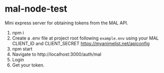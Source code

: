 # mal-node-test
Mini express server for obtaining tokens from the MAL API.

1. npm i
2. Create a .env file at project root following `example.env` using your MAL CLIENT_ID and CLIENT_SECRET https://myanimelist.net/apiconfig
3. npm start
4. Navigate to http://localhost:3000/auth/mal
5. Login
6. Get your token.
